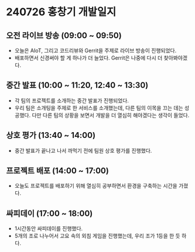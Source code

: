 # 240726 홍창기 개발일지

## 오전 라이브 방송 (09:00 ~ 09:50)

- 오늘은 AIoT, 그리고 코드리뷰와 Gerrit을 주제로 라이브 방송이 진행되었다.
- 배포하면서 신경써야 할 게 하나가 더 늘었다. Gerrit은 나중에 다시 더 찾아봐야겠다.

## 중간 발표 (10:00 ~ 11:20, 12:40 ~ 13:30)

- 각 팀의 프로젝트를 소개하는 중간 발표가 진행되었다.
- 우리 팀은 소개팅을 주제로 한 서비스를 소개했는데, 다른 팀의 이목을 끄는 데는 성공했다. 다만 다른 팀의 상황을 보면서 개발을 더 열심히 해야겠다는 생각이 들었다.

## 상호 평가 (13:40 ~ 14:00)

- 중간 발표가 끝나고 나서 까먹기 전에 팀원 상호 평가를 진행했다.

## 프로젝트 배포 (14:00 ~ 17:00)

- 오늘도 프로젝트를 배포하기 위해 열심히 공부하면서 환경을 구축하는 시간을 가졌다.

## 싸피데이 (17:00 ~ 18:00)

- 1시간동안 싸피데이를 진행했다.
- 5개의 조로 나누어서 고요 속의 외침 게임을 진행했는데, 우리 조가 1등을 한 듯 하다.
